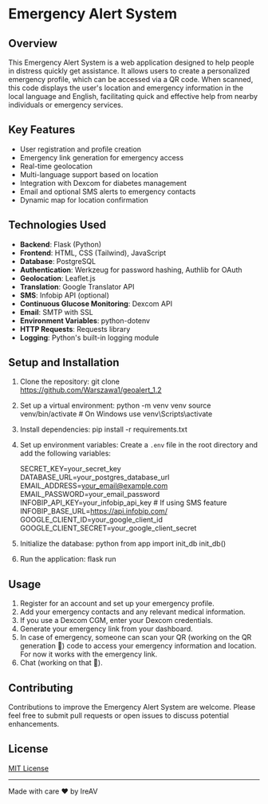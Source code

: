 # Emergency Alert System

## Overview
This Emergency Alert System is a web application designed to help people in distress quickly get assistance. It allows users to create a personalized emergency profile, which can be accessed via a QR code. When scanned, this code displays the user's location and emergency information in the local language and English, facilitating quick and effective help from nearby individuals or emergency services.

## Key Features
- User registration and profile creation
- Emergency link generation for emergency access
- Real-time geolocation
- Multi-language support based on location
- Integration with Dexcom for diabetes management
- Email and optional SMS alerts to emergency contacts
- Dynamic map for location confirmation

## Technologies Used
- **Backend**: Flask (Python)
- **Frontend**: HTML, CSS (Tailwind), JavaScript
- **Database**: PostgreSQL
- **Authentication**: Werkzeug for password hashing, Authlib for OAuth
- **Geolocation**: Leaflet.js
- **Translation**: Google Translator API
- **SMS**: Infobip API (optional)
- **Continuous Glucose Monitoring**: Dexcom API
- **Email**: SMTP with SSL
- **Environment Variables**: python-dotenv
- **HTTP Requests**: Requests library
- **Logging**: Python's built-in logging module

## Setup and Installation
1. Clone the repository:
   git clone https://github.com/Warszawa1/geoalert_1.2
    
2. Set up a virtual environment:
   python -m venv venv
   source venv/bin/activate  # On Windows use venv\Scripts\activate
   
3. Install dependencies:
   pip install -r requirements.txt

4. Set up environment variables:
   Create a `.env` file in the root directory and add the following variables:

   SECRET_KEY=your_secret_key
   DATABASE_URL=your_postgres_database_url
   EMAIL_ADDRESS=your_email@example.com
   EMAIL_PASSWORD=your_email_password
   INFOBIP_API_KEY=your_infobip_api_key  # If using SMS feature
   INFOBIP_BASE_URL=https://api.infobip.com/
   GOOGLE_CLIENT_ID=your_google_client_id
   GOOGLE_CLIENT_SECRET=your_google_client_secret

5. Initialize the database:
   python
    from app import init_db
    init_db()

6. Run the application:
   flask run
   

## Usage
1. Register for an account and set up your emergency profile.
2. Add your emergency contacts and any relevant medical information.
3. If you use a Dexcom CGM, enter your Dexcom credentials.
4. Generate your emergency link from your dashboard.
5. In case of emergency, someone can scan your QR (working on the QR generation 🚧) code to access your emergency information and location. For now it works with the emergency link.   
6. Chat (working on that 🚧).

## Contributing
Contributions to improve the Emergency Alert System are welcome. Please feel free to submit pull requests or open issues to discuss potential enhancements.

## License
[MIT License](LICENSE)

---

Made with care ♥ by IreAV